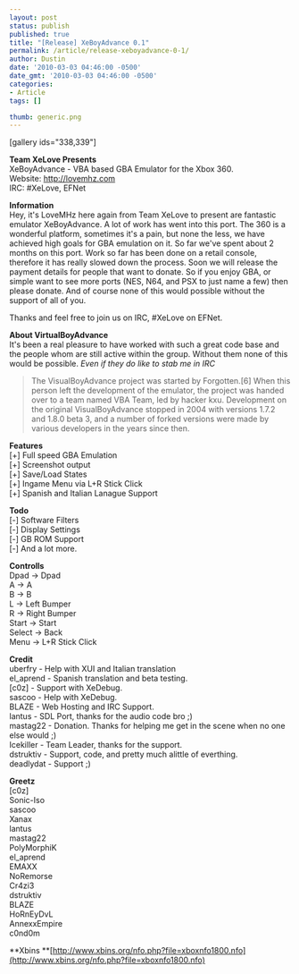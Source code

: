 ```yaml
---
layout: post
status: publish
published: true
title: "[Release] XeBoyAdvance 0.1"
permalink: /article/release-xeboyadvance-0-1/
author: Dustin
date: '2010-03-03 04:46:00 -0500'
date_gmt: '2010-03-03 04:46:00 -0500'
categories:
- Article
tags: []

thumb: generic.png
---
```

[gallery ids="338,339"]

**Team XeLove Presents**  
XeBoyAdvance - VBA based GBA Emulator for the Xbox 360.  
Website: http://lovemhz.com  
IRC: #XeLove, EFNet

**Information**  
Hey, it's LoveMHz here again from Team XeLove to present are fantastic emulator
XeBoyAdvance. A lot of work has went into this port. The 360 is a wonderful
platform, sometimes it's a pain, but none the less, we have achieved high goals
for GBA emulation on it. So far we've spent about 2 months on this port. Work so
far has been done on a retail console, therefore it has really slowed down the
process. Soon we will release the payment details for people that want to
donate. So if you enjoy GBA, or simple want to see more ports (NES, N64, and PSX
to just name a few) then please donate. And of course none of this would
possible without the support of all of you.

Thanks and feel free to join us on IRC, #XeLove on EFNet.

<!--more-->

**About VirtualBoyAdvance**  
It's been a real pleasure to have worked with such a great code base and the
people whom are still active within the group. Without them none of this would
be possible. *Even if they do like to stab me in IRC*

> The VisualBoyAdvance project was started by Forgotten.[6] When this person
left the development of the emulator, the project was handed over to a team
named VBA Team, led by hacker kxu. Development on the original VisualBoyAdvance
stopped in 2004 with versions 1.7.2 and 1.8.0 beta 3, and a number of forked
versions were made by various developers in the years since then.

**Features**  
[+] Full speed GBA Emulation  
[+] Screenshot output  
[+] Save/Load States  
[+] Ingame Menu via L+R Stick Click  
[+] Spanish and Italian Lanague Support

**Todo**  
[-] Software Filters  
[-] Display Settings  
[-] GB ROM Support  
[-] And a lot more.

**Controlls**  
Dpad -> Dpad  
A -> A  
B -> B  
L -> Left Bumper  
R -> Right Bumper  
Start -> Start  
Select -> Back  
Menu -> L+R Stick Click

**Credit**  
uberfry - Help with XUI and Italian translation  
el_aprend - Spanish translation and beta testing.  
[c0z] - Support with XeDebug.  
sascoo - Help with XeDebug.  
BLAZE - Web Hosting and IRC Support.  
lantus - SDL Port, thanks for the audio code bro ;)  
mastag22 - Donation. Thanks for helping me get in the scene when no one else would ;)  
Icekiller - Team Leader, thanks for the support.  
dstruktiv - Support, code, and pretty much alittle of everthing.  
deadlydat - Support ;)

**Greetz**  
[c0z]  
Sonic-Iso  
sascoo  
Xanax  
lantus  
mastag22  
PolyMorphiK  
el_aprend  
EMAXX  
NoRemorse  
Cr4zi3  
dstruktiv  
BLAZE  
HoRnEyDvL  
AnnexxEmpire  
c0nd0m

**Xbins **[http://www.xbins.org/nfo.php?file=xboxnfo1800.nfo](http://www.xbins.org/nfo.php?file=xboxnfo1800.nfo)
